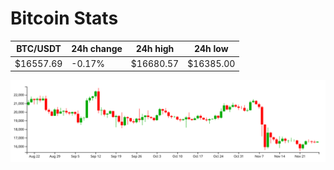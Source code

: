 # Bitcoin Stats

BTC/USDT|24h change|24h high|24h low|
|---|---|---|---|
|$16557.69|-0.17%|$16680.57|$16385.00|

<img src="./chart.svg">
